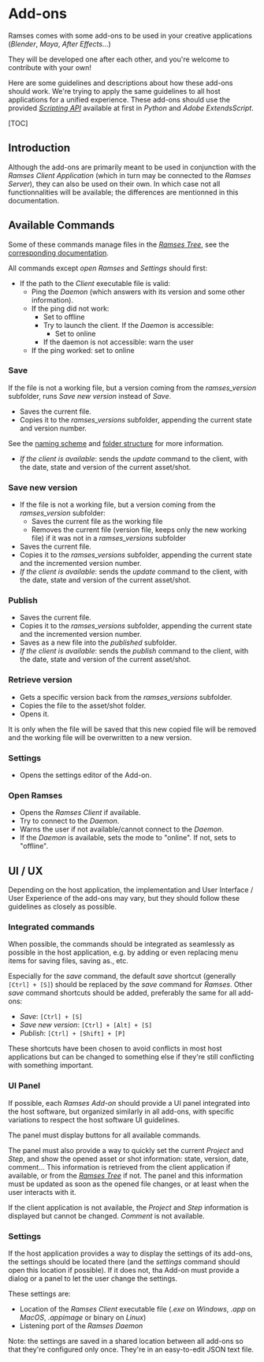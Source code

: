 # Add-ons

Ramses comes with some add-ons to be used in your creative applications (*Blender*, *Maya*, *After Effects*...)

They will be developed one after each other, and you're welcome to contribute with your own!

Here are some guidelines and descriptions about how these add-ons should work. We're trying to apply the same guidelines to all host applications for a unified experience. These add-ons should use the provided [*Scripting API*](../dev/add-ons-reference/index.md) available at first in *Python* and *Adobe ExtendsScript*.

[TOC]

## Introduction

Although the add-ons are primarily meant to be used in conjunction with the *Ramses Client Application* (which in turn may be connected to the *Ramses Server*), they can also be used on their own. In which case not all functionnalities will be available; the differences are mentionned in this documentation.

## Available Commands

Some of these commands manage files in the [*Ramses Tree*](../files/tree.md), see the [corresponding documentation](../files/tree.md).

All commands except *open Ramses* and *Settings* should first:

- If the path to the *Client* executable file is valid:
    - Ping the *Daemon* (which answers with its version and some other information).
    - If the ping did not work:
        - Set to offline
        - Try to launch the client. If the *Daemon* is accessible:
            - Set to online
        - If the daemon is not accessible: warn the user
    - If the ping worked: set to online

### Save

If the file is not a working file, but a version coming from the *ramses_version* subfolder, runs *Save new version* instead of *Save*.

- Saves the current file.
- Copies it to the *ramses_versions* subfolder, appending the current state and version number.

See the [naming scheme](../files/naming.md) and [folder structure](../files/tree.md) for more information.

- *If the client is available*: sends the *update* command to the client, with the date, state and version of the current asset/shot.

### Save new version

- If the file is not a working file, but a version coming from the *ramses_version* subfolder:
    - Saves the current file as the working file
    - Removes the current file (version file, keeps only the new working file) if it was not in a *ramses_versions* subfolder
- Saves the current file.
- Copies it to the *ramses_versions* subfolder, appending the current state and the incremented version number.
- *If the client is available*: sends the *update* command to the client, with the date, state and version of the current asset/shot. 

### Publish

- Saves the current file.
- Copies it to the *ramses_versions* subfolder, appending the current state and the incremented version number.
- Saves as a new file into the *published* subfolder.
- *If the client is available*: sends the *publish* command to the client, with the date, state and version of the current asset/shot.


### Retrieve version

- Gets a specific version back from the *ramses_versions* subfolder.
- Copies the file to the asset/shot folder.
- Opens it.

It is only when the file will be saved that this new copied file will be removed and the working file will be overwritten to a new version.

### Settings

- Opens the settings editor of the Add-on.

### Open Ramses

- Opens the *Ramses Client* if available.
- Try to connect to the *Daemon*.
- Warns the user if not available/cannot connect to the *Daemon*.
- If the *Daemon* is available, sets the mode to "online". If not, sets to "offline".

## UI / UX

Depending on the host application, the implementation and User Interface / User Experience of the add-ons may vary, but they should follow these guidelines as closely as possible.

### Integrated commands

When possible, the commands should be integrated as seamlessly as possible in the host application, e.g. by adding or even replacing menu items for saving files, saving as., etc.

Especially for the *save* command, the default *save* shortcut (generally `[Ctrl] + [S]`) should be replaced by the *save* command for *Ramses*. Other *save* command shortcuts should be added, preferably the same for all add-ons:

- *Save*: `[Ctrl] + [S]`
- *Save new version*: `[Ctrl] + [Alt] + [S]`
- *Publish*: `[Ctrl] + [Shift] + [P]`

These shortcuts have been chosen to avoid conflicts in most host applications but can be changed to something else if they're still conflicting with something important.

### UI Panel

If possible, each *Ramses Add-on* should provide a UI panel integrated into the host software, but organized similarly in all add-ons, with specific variations to respect the host software UI guidelines.

The panel must display buttons for all available commands.

The panel must also provide a way to quickly set the current *Project* and *Step*, and show the opened asset or shot information: state, version, date, comment... This information is retrieved from the client application if available, or from the [*Ramses Tree*](../files/tree.md) if not. The panel and this information must be updated as soon as the opened file changes, or at least when the user interacts with it.

If the client application is not available, the *Project* and *Step* information is displayed but cannot be changed. *Comment* is not available.

### Settings

If the host application provides a way to display the settings of its add-ons, the settings should be located there (and the *settings* command should open this location if possible). If it does not, tha Add-on must provide a dialog or a panel to let the user change the settings.

These settings are:

- Location of the *Ramses Client* executable file (*.exe* on *Windows*, *.app* on *MacOS*, *.appimage* or binary on *Linux*)
- Listening port of the *Ramses Daemon*

Note: the settings are saved in a shared location between all add-ons so that they're configured only once. They're in an easy-to-edit JSON text file.